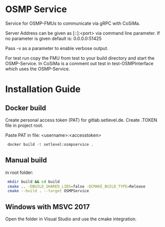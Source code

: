# OSMP Service

Service for OSMP-FMUs to communicate via gRPC with CoSiMa.

Server Address can be given as [::]:\<port\> via command line parameter.
If no parameter is given default is: 0.0.0.0:51425

Pass -v as a parameter to enable verbose output.

For test run copy the FMU from test to your build directory and start the OSMP-Service.
In CoSiMa is a comment out test in test-OSMPInterface which uses the OSMP-Service.

# Installation Guide

## Docker build
Create personal access token (PAT) for gitlab.setlevel.de.
Create .TOKEN file in project root.

Paste PAT in file: \<username\>:\<accesstoken\>
```sh
 docker build -t setlevel:osmpservice .
```
## Manual build
in root folder:
```sh
 mkdir build && cd build
 cmake .. -DBUILD_SHARED_LIBS=false -DCMAKE_BUILD_TYPE=Release
 cmake --build . --target OSMPService
```

## Windows with MSVC 2017
Open the folder in Visual Studio and use the cmake integration.
